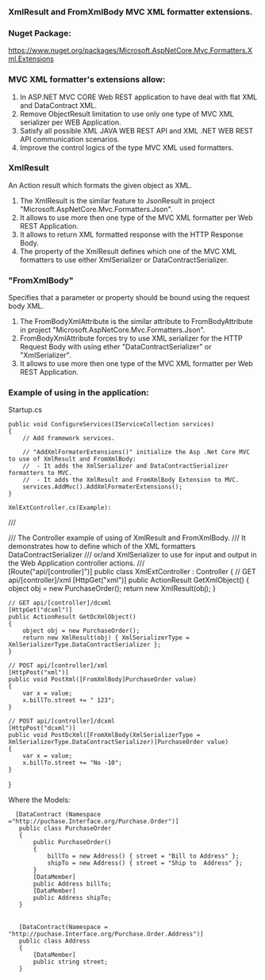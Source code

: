 ### XmlResult and FromXmlBody MVC XML formatter extensions.

### Nuget Package: 
https://www.nuget.org/packages/Microsoft.AspNetCore.Mvc.Formatters.Xml.Extensions 

###  MVC XML formatter's extensions allow:

1. In ASP.NET MVC CORE Web REST application to have deal with flat XML and DataContract XML.
2. Remove ObjectResult limitation to use only one type of MVC XML serializer per WEB Application. 
3. Satisfy all possible XML JAVA WEB REST API and XML .NET WEB REST API communication scenarios.
4. Improve the control logics of the type MVC XML used formatters.

### XmlResult
An Action result which formats the given object as XML.

1. The XmlResult is the similar feature to JsonResult in project "Microsoft.AspNetCore.Mvc.Formatters.Json".
2. It allows to use more then one type of the MVC XML formatter per Web REST Application.
3. It allows to return XML formatted response with the HTTP Response Body. 
4. The property of the XmlResult defines which one of the MVC XML formatters to use either XmlSerializer or DataContractSerializer.

### "FromXmlBody" 
Specifies that a parameter or property should be bound using the request body XML.

1. The FromBodyXmlAttribute is the similar attribute to FromBodyAttribute in project "Microsoft.AspNetCore.Mvc.Formatters.Json".
2. FromBodyXmlAttribute forces try to use XML serializer for the HTTP Request Body with using ether "DataContractSerializer" or "XmlSerializer".
3. It allows to use more then one type of the MVC XML formatter per Web REST Application.

### Example of using in the application:

Startup.cs
```
public void ConfigureServices(IServiceCollection services)
{
    // Add framework services.

    // "AddXmlFormaterExtensions()" initialize the Asp .Net Core MVC to use of XmlResult and FromXmlBody:
    //  - It adds the XmlSerializer and DataContractSerializer formatters to MVC.
    //  - It adds the XmlResult and FromXmlBody Extension to MVC.
    services.AddMvc().AddXmlFormaterExtensions(); 
}

XmlExtController.cs(Example): 
 ```
/// <summary>
/// The Controller example of using of XmlResult and FromXmlBody.
/// It demonstrates how to define which of the XML formatters DataContractSerializer
/// or/and XmlSerializer to use for input and output in the Web Application controller actions.
/// </summary>
[Route("api/[controller]")]
public class XmlExtController : Controller
{
    // GET api/[controller]/xml
    [HttpGet("xml")]
    public ActionResult GetXmlObject()
    {
        object obj = new PurchaseOrder();
        return new XmlResult(obj);
    }

    // GET api/[controller]/dcxml
    [HttpGet("dcxml")]
    public ActionResult GetDcXmlObject()
    {
        object obj = new PurchaseOrder();
        return new XmlResult(obj) { XmlSerializerType = XmlSerializerType.DataContractSerializer };
    }

    // POST api/[controller]/xml
    [HttpPost("xml")]
    public void PostXml([FromXmlBody]PurchaseOrder value)
    {
        var x = value;
        x.billTo.street += " 123";
    }

    // POST api/[controller]/dcxml
    [HttpPost("dcxml")]
    public void PostDcXml([FromXmlBody(XmlSerializerType = XmlSerializerType.DataContractSerializer)]PurchaseOrder value)
    {
        var x = value;
        x.billTo.street += "No -10";
    }

}  

Where the Models:

 ```
   [DataContract (Namespace ="http://puchase.Interface.org/Purchase.Order")]
    public class PurchaseOrder
    {
        public PurchaseOrder()
        {
            billTo = new Address() { street = "Bill to Address" };
            shipTo = new Address() { street = "Ship to  Address" };
        }
        [DataMember]
        public Address billTo;
        [DataMember]
        public Address shipTo;
    }

　
    [DataContract(Namespace = "http://puchase.Interface.org/Purchase.Order.Address")]
    public class Address
    {
        [DataMember]
        public string street;
    }
